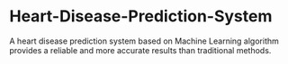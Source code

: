 # Heart-Disease-Prediction-System
A heart disease prediction system based on Machine Learning algorithm provides a reliable and more accurate results than traditional methods.  
